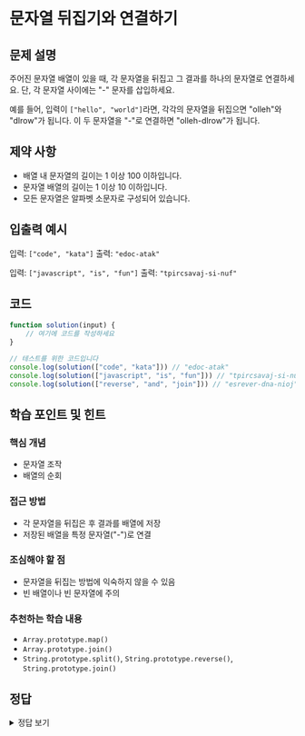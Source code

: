 # 문자열 뒤집기와 연결하기

## 문제 설명
주어진 문자열 배열이 있을 때, 각 문자열을 뒤집고 그 결과를 하나의 문자열로 연결하세요. 단, 각 문자열 사이에는 "-" 문자를 삽입하세요.

예를 들어, 입력이 `["hello", "world"]`라면, 각각의 문자열을 뒤집으면 "olleh"와 "dlrow"가 됩니다. 이 두 문자열을 "-"로 연결하면 "olleh-dlrow"가 됩니다.

## 제약 사항
- 배열 내 문자열의 길이는 1 이상 100 이하입니다.
- 문자열 배열의 길이는 1 이상 10 이하입니다.
- 모든 문자열은 알파벳 소문자로 구성되어 있습니다.

## 입출력 예시
입력: `["code", "kata"]`
출력: `"edoc-atak"`

입력: `["javascript", "is", "fun"]`
출력: `"tpircsavaj-si-nuf"`

## 코드
```javascript
function solution(input) {
    // 여기에 코드를 작성하세요
}

// 테스트를 위한 코드입니다
console.log(solution(["code", "kata"])) // "edoc-atak"
console.log(solution(["javascript", "is", "fun"])) // "tpircsavaj-si-nuf"
console.log(solution(["reverse", "and", "join"])) // "esrever-dna-nioj"
```

## 학습 포인트 및 힌트
### 핵심 개념
- 문자열 조작
- 배열의 순회

### 접근 방법
- 각 문자열을 뒤집은 후 결과를 배열에 저장
- 저장된 배열을 특정 문자열("-")로 연결

### 조심해야 할 점
- 문자열을 뒤집는 방법에 익숙하지 않을 수 있음
- 빈 배열이나 빈 문자열에 주의

### 추천하는 학습 내용
- `Array.prototype.map()`
- `Array.prototype.join()`
- `String.prototype.split()`, `String.prototype.reverse()`, `String.prototype.join()`

## 정답
<details>
<summary>정답 보기</summary>

### 해설
문제를 해결하기 위해서는 두 가지 주요 작업을 수행해야 합니다: 문자열을 뒤집고, 결과 문자열을 연결하는 것입니다.

1. 문자열 뒤집기: 각 문자열은 `split("").reverse().join("")`을 통해 뒤집을 수 있습니다.
2. 연결하기: `join("-")`을 사용하여 배열의 문자열을 "-"로 연결할 수 있습니다.

### 코드
```javascript
function solution(input) {
    return input.map(str => str.split("").reverse().join("")).join("-");
}
```

### 시간 복잡도
- 시간 복잡도는 O(n * m)입니다. 여기서 n은 배열의 길이, m은 각 문자열의 평균 길이입니다.

### 공간 복잡도
- 공간 복잡도는 O(n * m)이며, 변환된 문자열을 저장하는 데 사용됩니다.

### 최적화 팁
- 문자열을 뒤집는 로직을 직접 구현하여 더욱 최적화할 수 있습니다.
- `Array.prototype.reduce()`를 이용하여 배열 없이도 구현 가능합니다.
</details>
